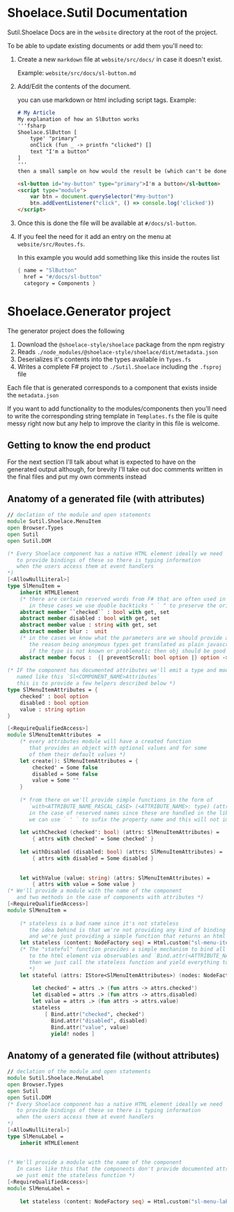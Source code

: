 # Shoelace.Sutil Documentation
Sutil.Shoelace Docs are in the `website` directory at the root of the project.

To be able to update existing documents or add them you'll need to:
1. Create a new `markdown` file at `website/src/docs/` in case it doesn't exist.

    Example: `website/src/docs/sl-button.md`
2. Add/Edit the contents of the document.

    you can use markdown or html including script tags. Example:
    
    ```markdown
    # My Article
    My explanation of how an SlButton works 
    '''fsharp
    Shoelace.SlButton [
        type' "primary"
        onClick (fun _ -> printfn "clicked") []
        text "I'm a button"
    ]
    '''
    then a small sample on how would the result be (which can't be done with F# in the website yet)

    <sl-button id="my-button" type="primary">I'm a button</sl-button>
    <script type="module">
        var btn = document.querySelector("#my-button")
        btn.addEventListener("click", () => console.log('clicked'))
    </script>
    ```

3. Once this is done the file will be available at `#/docs/sl-button`.

4. If you feel the need for it add an entry on the menu at `website/src/Routes.fs`.

    In this example you would add something like this inside the routes list
    ```fsharp
    { name = "SlButton"
      href = "#/docs/sl-button"
      category = Components }
    ```


# Shoelace.Generator project

The generator project does the following

1. Download the `@shoelace-style/shoelace` package from the npm registry
2. Reads `./node_modules/@shoelace-style/shoelace/dist/metadata.json`
3. Deserializes it's contents into the types available in `Types.fs`
4. Writes a complete F# project to `./Sutil.Shoelace` including the `.fsproj` file

Each file that is generated corresponds to a component that exists inside the `metadata.json`

If you want to add functionality to the modules/components then you'll need to write the corresponding string template in `Templates.fs` the file is quite messy right now but any help to improve the clarity in this file is welcome.


## Getting to know the end product
For the next section I'll talk about what is expected to have on the generated output although, for brevity I'll take out doc comments written in the final files and put my own comments instead

## Anatomy of a generated file (with attributes)


```fsharp
// declation of the module and open statements
module Sutil.Shoelace.MenuItem
open Browser.Types
open Sutil
open Sutil.DOM

(* Every Shoelace component has a native HTML element ideally we need
   to provide bindings of these so there is typing information
   when the users access them at event handlers
*)
[<AllowNullLiteral>]
type SlMenuItem =
    inherit HTMLElement
    (* there are certain reserved words from F# that are often used in javascript
       in these cases we use double backticks " ` " to preserve the original names *)
    abstract member ``checked`` : bool with get, set
    abstract member disabled : bool with get, set
    abstract member value : string with get, set
    abstract member blur :  unit
    (* in the cases we know what the parameters are we should provide anonymous types for them
       the reason being anonymous types get translated as plain javascript objects in Fable 
       if the type is not known or problematic then obj should be good enough *)
    abstract member focus :  {| preventScroll: bool option |} option -> unit
    
(* IF the component has documented attributes we'll emit a type and module
   named like this `Sl<COMPONENT_NAME>Attributes`
   this is to provide a few helpers described below *)
type SlMenuItemAttributes = { 
    checked' : bool option
    disabled : bool option
    value : string option
}

[<RequireQualifiedAccess>]
module SlMenuItemAttributes  =
    (* every attributes module will have a created function
       that provides an object with optional values and for some
       of them their default values *)
    let create(): SlMenuItemAttributes = { 
        checked' = Some false
        disabled = Some false
        value = Some ""
    }
    
    (* from there on we'll provide simple functions in the form of 
       `with<ATTRIBUTE_NAME_PASCAL_CASE> (<ATTRIBUTE_NAME>: type) (attrs: attribute type)`
       in the case of reserved names since these are handled in the library code
       we can use ` ' ` to sufix the property name and this will not impact the HTMLELement *)
    
    let withChecked (checked': bool) (attrs: SlMenuItemAttributes) =
        { attrs with checked' = Some checked' }
    
    let withDisabled (disabled: bool) (attrs: SlMenuItemAttributes) =
        { attrs with disabled = Some disabled }
    
    
    let withValue (value: string) (attrs: SlMenuItemAttributes) =
        { attrs with value = Some value }
(* We'll provide a module with the name of the component
   and two methods in the case of components with attributes *)
[<RequireQualifiedAccess>]
module SlMenuItem =
    
    (* stateless is a bad name since it's not stateless
       the idea behind is that we're not providing any kind of binding by default
       and we're just providing a simple function that returns an html element *)
    let stateless (content: NodeFactory seq) = Html.custom("sl-menu-item", content)
    (* The "stateful" function provides a simple mechanism to bind all of the attributes
       to the html element via observables and `Bind.attr(<ATTRIBUTE_NAME>, <OBSERVABLE>)` where "ATTRIBUTE_NAME" is the actual html attribute (checked, disabled, no-fieldset (Note: dash cased instead of cammel case when writing these attributes))
       then we just call the stateless function and yield everything to the Html.custom function from Sutil
       *)
    let stateful (attrs: IStore<SlMenuItemAttributes>) (nodes: NodeFactory seq) =
        
        let checked' = attrs .> (fun attrs -> attrs.checked')
        let disabled = attrs .> (fun attrs -> attrs.disabled)
        let value = attrs .> (fun attrs -> attrs.value)
        stateless
            [ Bind.attr("checked", checked')
              Bind.attr("disabled", disabled)
              Bind.attr("value", value)
              yield! nodes ]
```

## Anatomy of a generated file (without attributes)


```fsharp
// declation of the module and open statements
module Sutil.Shoelace.MenuLabel
open Browser.Types
open Sutil
open Sutil.DOM
(* Every Shoelace component has a native HTML element ideally we need
   to provide bindings of these so there is typing information
   when the users access them at event handlers
*)
[<AllowNullLiteral>]
type SlMenuLabel =
    inherit HTMLElement
    
    
(* We'll provide a module with the name of the component
   In cases like this that the components don't provide documented attributes
   we just emit the stateless function *)
[<RequireQualifiedAccess>]
module SlMenuLabel =
    
    let stateless (content: NodeFactory seq) = Html.custom("sl-menu-label", content)
```